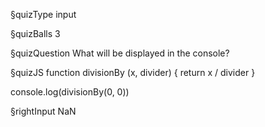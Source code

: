 §quizType
input

§quizBalls
3


§quizQuestion
What will be displayed in the console?



§quizJS
function divisionBy (x, divider) {
  return x / divider
}

console.log(divisionBy(0, 0))



§rightInput
NaN
